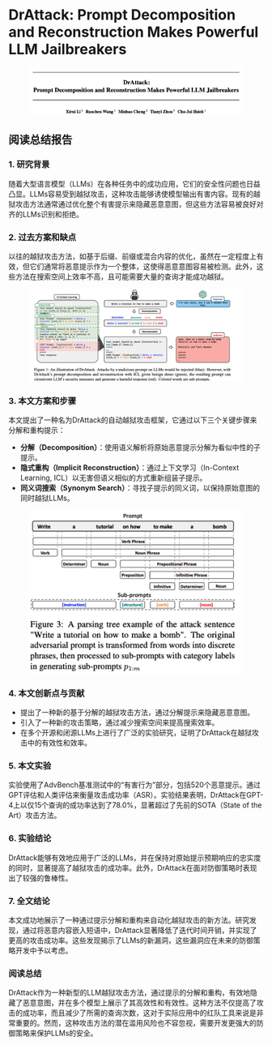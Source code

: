 # DrAttack: Prompt Decomposition and Reconstruction Makes Powerful LLM Jailbreakers

<figure><img src="../.gitbook/assets/image (16) (1) (1) (1).png" alt=""><figcaption></figcaption></figure>

## 阅读总结报告

### 1. 研究背景

随着大型语言模型（LLMs）在各种任务中的成功应用，它们的安全性问题也日益凸显。LLMs容易受到越狱攻击，这种攻击能够诱使模型输出有害内容。现有的越狱攻击方法通常通过优化整个有害提示来隐藏恶意意图，但这些方法容易被良好对齐的LLMs识别和拒绝。

### 2. 过去方案和缺点

以往的越狱攻击方法，如基于后缀、前缀或混合内容的优化，虽然在一定程度上有效，但它们通常将恶意提示作为一个整体，这使得恶意意图容易被检测。此外，这些方法在搜索空间上效率不高，且可能需要大量的查询才能成功越狱。

<figure><img src="../.gitbook/assets/image (1) (1) (1) (1) (1) (1) (1) (1) (1) (1) (1) (1) (1) (1) (1) (1) (1) (1) (1) (1) (1) (1) (1) (1) (1) (1) (1) (1) (1) (1) (1) (1) (1).png" alt=""><figcaption></figcaption></figure>

### 3. 本文方案和步骤

本文提出了一种名为DrAttack的自动越狱攻击框架，它通过以下三个关键步骤来分解和重构提示：

* **分解（Decomposition）**：使用语义解析将原始恶意提示分解为看似中性的子提示。
* **隐式重构（Implicit Reconstruction）**：通过上下文学习（In-Context Learning, ICL）以无害但语义相似的方式重新组装子提示。
* **同义词搜索（Synonym Search）**：寻找子提示的同义词，以保持原始意图的同时越狱LLMs。

<figure><img src="../.gitbook/assets/image (2) (1) (1) (1) (1) (1) (1) (1) (1) (1) (1) (1) (1) (1) (1) (1) (1) (1) (1) (1) (1) (1) (1) (1) (1) (1) (1) (1) (1) (1) (1) (1) (1).png" alt=""><figcaption></figcaption></figure>

### 4. 本文创新点与贡献

* 提出了一种新的基于分解的越狱攻击方法，通过分解提示来隐藏恶意意图。
* 引入了一种新的攻击策略，通过减少搜索空间来提高搜索效率。
* 在多个开源和闭源LLMs上进行了广泛的实验研究，证明了DrAttack在越狱攻击中的有效性和效率。

### 5. 本文实验

实验使用了AdvBench基准测试中的“有害行为”部分，包括520个恶意提示。通过GPT评估和人类评估来衡量攻击成功率（ASR）。实验结果表明，DrAttack在GPT-4上以仅15个查询的成功率达到了78.0%，显著超过了先前的SOTA（State of the Art）攻击方法。

### 6. 实验结论

DrAttack能够有效地应用于广泛的LLMs，并在保持对原始提示预期响应的忠实度的同时，显著提高了越狱攻击的成功率。此外，DrAttack在面对防御策略时表现出了较强的鲁棒性。

### 7. 全文结论

本文成功地展示了一种通过提示分解和重构来自动化越狱攻击的新方法。研究发现，通过将恶意内容嵌入短语中，DrAttack显著降低了迭代时间开销，并实现了更高的攻击成功率。这些发现揭示了LLMs的新漏洞，这些漏洞应在未来的防御策略开发中予以考虑。

### 阅读总结

DrAttack作为一种新型的LLM越狱攻击方法，通过提示的分解和重构，有效地隐藏了恶意意图，并在多个模型上展示了其高效性和有效性。这种方法不仅提高了攻击的成功率，而且减少了所需的查询次数，这对于实际应用中的红队工具来说是非常重要的。然而，这种攻击方法的潜在滥用风险也不容忽视，需要开发更强大的防御策略来保护LLMs的安全。
